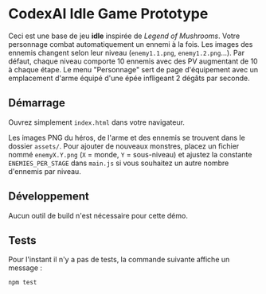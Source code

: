 # CodexAI Idle Game Prototype

Ceci est une base de jeu **idle** inspirée de *Legend of Mushrooms*.
Votre personnage combat automatiquement un ennemi à la fois.
Les images des ennemis changent selon leur niveau (`enemy1.1.png`, `enemy1.2.png`...).
Par défaut, chaque niveau comporte 10 ennemis avec des PV augmentant de 10 à chaque étape.
Le menu "Personnage" sert de page d'équipement avec un emplacement d'arme
équipé d'une épée infligeant 2 dégâts par seconde.

## Démarrage
Ouvrez simplement `index.html` dans votre navigateur.

Les images PNG du héros, de l'arme et des ennemis se trouvent dans le dossier `assets/`.
Pour ajouter de nouveaux monstres, placez un fichier nommé `enemyX.Y.png`
(`X` = monde, `Y` = sous-niveau) et ajustez la constante `ENEMIES_PER_STAGE`
dans `main.js` si vous souhaitez un autre nombre d'ennemis par niveau.

## Développement
Aucun outil de build n'est nécessaire pour cette démo.

## Tests
Pour l'instant il n'y a pas de tests, la commande suivante affiche un message :
```bash
npm test
```
